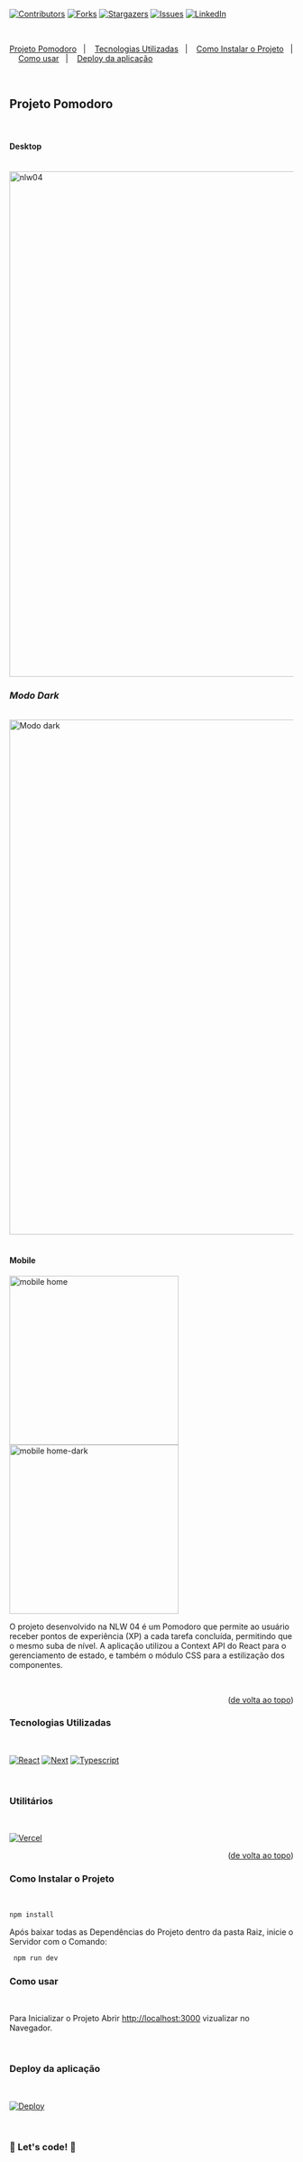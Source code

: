 <a name="readme-top"></a>


[![Contributors][contributors-shield]][contributors-url]
[![Forks][forks-shield]][forks-url]
[![Stargazers][stars-shield]][stars-url]
[![Issues][issues-shield]][issues-url]
[![LinkedIn][linkedin-shield]][linkedin-url]

<br>

  <a href="#Projeto-Pomodoro">Projeto Pomodoro</a>&nbsp;&nbsp;&nbsp;|&nbsp;&nbsp;&nbsp;
  <a href="#Tecnologias-Utilizadas">Tecnologias Utilizadas</a>&nbsp;&nbsp;&nbsp;|&nbsp;&nbsp;&nbsp;
  <a href="#Como-Instalar-o-Projeto">Como Instalar o Projeto</a>&nbsp;&nbsp;&nbsp;|&nbsp;&nbsp;&nbsp;
  <a href="#Como-usar">Como usar</a>&nbsp;&nbsp;&nbsp;|&nbsp;&nbsp;&nbsp;
  <a href="#Deploy-da-aplicação">Deploy da aplicação</a>


<br>

## <strong>Projeto Pomodoro</strong>

<br>

#### <strong>Desktop</strong>

<br>

<img width="897" alt="nlw04" src="https://user-images.githubusercontent.com/60220406/109581128-9ec37180-7ada-11eb-808a-6aed9c52fb8a.png">

<br>

### <i>Modo Dark</i> 

<br>

<img width="914" alt="Modo dark" src="https://user-images.githubusercontent.com/60220406/109581130-9ff49e80-7ada-11eb-89da-d3fdf05c3653.png">

<br>

<br>

#### <strong>Mobile</strong>

<img width="300" alt="mobile home" src="https://i.ibb.co/9Ysp7s1/mobile.png">

<br>

<img width="300" alt="mobile home-dark" src="https://i.ibb.co/gZ1hv7q/mobile-dark.png">


<br>

O projeto desenvolvido na NLW 04 é um Pomodoro que permite ao usuário receber pontos de experiência (XP) a cada tarefa concluída, permitindo que o mesmo suba de nível. A aplicação utilizou a Context API do React para o gerenciamento de estado, e também o módulo CSS para a estilização dos componentes.

<br>

<p align="right">(<a href="#readme-top">de volta ao topo</a>)</p>


### <strong>Tecnologias Utilizadas</strong>

<br>

  [![React][React]][React-url]
  [![Next][Next]][Next-url]
  [![Typescript][Typescript]][Typescript-url]


<br>

### <strong>Utilitários</strong>

<br>

  [![Vercel][Vercel]][Vercel-url]


<p align="right">(<a href="#readme-top">de volta ao topo</a>)</p>


### <strong>Como Instalar o Projeto</strong>
<br>

```sh
npm install 
```
Após baixar todas as Dependências do Projeto dentro da pasta Raiz, inicie o Servidor com o Comando: 

```sh
 npm run dev
```


### <strong>Como usar</strong> 
<br>

Para Inicializar o Projeto 
Abrir [http://localhost:3000](http://localhost:3000) vizualizar no Navegador. 

<br>

### <strong>Deploy da aplicação</strong> 
<br>

[![Deploy][Deploy]][Deploy-url]

<br>


### 🚀 Let's code! 🚀 ###


<!-- MARKDOWN LINKS & IMAGES -->
<!-- https://www.markdownguide.org/basic-syntax/#reference-style-links -->
[contributors-shield]: https://img.shields.io/github/contributors/HMontarroyos/NLW04_React_Pomodoro.svg?style=for-the-badge
[contributors-url]: https://github.com/HMontarroyos/NLW04_React_Pomodoro/graphs/contributors
[forks-shield]: https://img.shields.io/github/forks/HMontarroyos/NLW04_React_Pomodoro.svg?style=for-the-badge
[forks-url]: https://github.com/HMontarroyos/NLW04_React_Pomodoro/fork
[stars-shield]: https://img.shields.io/github/stars/HMontarroyos/NLW04_React_Pomodoro.svg?style=for-the-badge
[stars-url]: https://github.com/HMontarroyos/NLW04_React_Pomodoro/stargazers
[issues-shield]: https://img.shields.io/github/issues/HMontarroyos/NLW04_React_Pomodoro.svg?style=for-the-badge
[issues-url]: https://github.com/HMontarroyos/NLW04_React_Pomodoro/issues
[linkedin-shield]: https://img.shields.io/badge/-LinkedIn-black.svg?style=for-the-badge&logo=linkedin&colorB=555
[linkedin-url]: https://www.linkedin.com/in/hebertmontarroyos-developer/


[React]: https://img.shields.io/badge/React-20232A?style=for-the-badge&logo=react&logoColor=61DAFB
[React-url]: https://pt-br.reactjs.org/
[Next]: https://img.shields.io/badge/Next-20232A?style=for-the-badge&logo=nextdotjs&logoColor=61DAFB
[Next-url]: https://nextjs.org/
[Typescript]: https://img.shields.io/badge/TypeScript-007ACC?style=for-the-badge&logo=typescript&logoColor=white
[Typescript-url]: https://www.typescriptlang.org/
[Vercel]: https://img.shields.io/badge/Vercel-000000?style=for-the-badge&logo=vercel&logoColor=white
[Vercel-url]: https://vercel.com/
[Deploy]: https://img.shields.io/badge/Vercel-000000?style=for-the-badge&logo=vercel&logoColor=white
[Deploy-url]: https://pomodoro-hmontarroyos.vercel.app/
